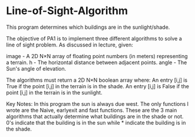 # Line-of-Sight-Algorithm
This program determines which buildings are in the sunlight/shade. 

The objective of PA1 is to implement three different algorithms to solve a line of sight problem. As discussed in lecture, given:

  image - A 2D N×N array of floating point numbers (in meters) representing a terrain.
  h - The horizontal distance between adjacent points.
  angle - The Sun's angle of elevation.

The algorithms must return a 2D N×N boolean array where:
  An entry [i,j] is True if the point [i,j] in the terrain is in the shade.
  An entry [i,j] is False if the point [i,j] in the terrain is in the sunlight.
  
 Key Notes:
  In this program the sun is always due west. 
  The only functions I wrote are the Naive, earlyexit and fast functions.
    These are the 3 main algorithms that actually determine what buildings are in the shade or not.
  0's indicate that the building is in the sun while * indicate the building is in the shade.

